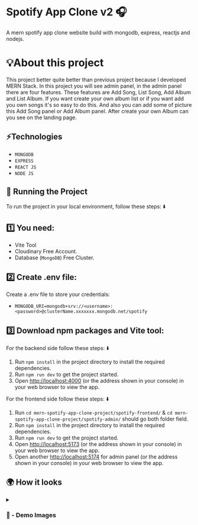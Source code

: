 # Spotify App Clone v2 🎧
A mern spotify app clone website build with mongodb, express, reactjs and nodejs.

# 💡About this project 

This project better quite better than previous project because I developed MERN Stack. In this project you will see admin panel, in the admin panel there are four features. These features are Add Song, List Song, Add Album and List Album. If you want create your own album list or if you want add you own songs it's so easy to do this. And also you can add some of picture this Add Song panel or Add Album panel. After create your own Album can you see on the landing page.

## ⚡Technologies
* `MONGODB`
* `EXPRESS`
* `REACT JS`
* `NODE JS`

## 🚦 Running the Project

To run the project in your local environment, follow these steps: ⬇️

## 1️⃣ You need: 

- Vite Tool
- Cloudinary Free Account.
- Database (`MongoDB`) Free Cluster.

## 2️⃣ Create .env file:

Create a .env file to store your credentials:

- `MONGODB_URI=mongodb+srv://<username>:<password>@clusterName.xxxxxxx.mongodb.net/spotify`

## 3️⃣ Download npm packages and Vite tool:

For the backend side follow these steps: ⬇️

1. Run `npm install` in the project directory to install the required dependencies.
2. Run `npm run dev` to get the project started.
3. Open [http://localhost:4000](http://localhost:4000) (or the address shown in your console) in your web browser to view the app.

For the frontend side follow these steps: ⬇️

1. Run `cd mern-spotify-app-clone-project/spotify-frontend/` & `cd mern-spotify-app-clone-project/spotify-admin/` should go both folder field.
2. Run `npm install` in the project directory to install the required dependencies.
3. Run `npm run dev` to get the project started.
4. Open [http://localhost:5173](http://localhost:5173) (or the address shown in your console) in your web browser to view the app.
5. Open another [http://localhost:5174](http://localhost:5174) for admin panel (or the address shown in your console) in your web browser to view the app.

## 🌍 How it looks

<details>
<summary><h3> 📸 - Demo Images </h3></summary>


<img src='https://github.com/user-attachments/assets/668258f4-52d0-49c0-9ec7-1d421a160194' width="100%"/>

#

<img src='https://github.com/user-attachments/assets/197553c8-83e0-412f-a307-3c1df87063b8' width="100%"/>

#

<img src='https://github.com/user-attachments/assets/f68fbfbf-4694-4955-8a96-dd88a402d01f' width="100%"/>

#

<img src='https://github.com/user-attachments/assets/f89ae061-0774-4669-bc2e-9c962d8b2217' width="100%"/>

#

<img src='https://github.com/user-attachments/assets/0cd1871b-1b2b-4d4e-ad29-b09c4c707f4f' width="100%"/>

#

<img src='https://github.com/user-attachments/assets/d7c4e0b5-bb85-483b-bb22-febfcde729d0' width="100%"/>

#

<img src='https://github.com/user-attachments/assets/59f69abc-9b31-4248-9d75-eb9545f50bb1' width="100%"/>

#

<img src='https://github.com/user-attachments/assets/f8bb0275-67e5-4fc4-a28c-b832f541037d' width="100%"/>

</details>


